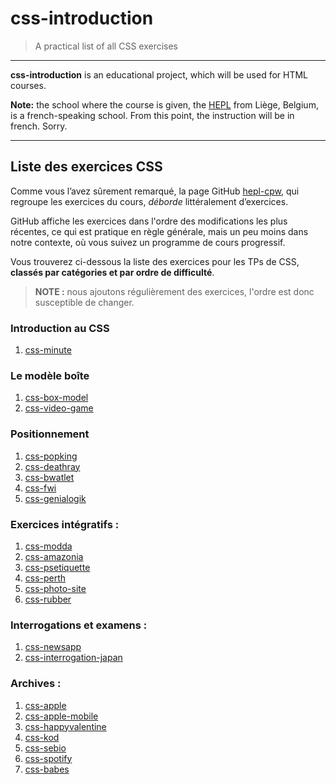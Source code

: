 # css-introduction

> A practical list of all CSS exercises

* * *

**css-introduction** is an educational project, which will be used for HTML courses.

**Note:** the school where the course is given, the [HEPL](http://www.provincedeliege.be/hauteecole) from Liège, Belgium, is a french-speaking school. From this point, the instruction will be in french. Sorry.

* * *

## Liste des exercices CSS

Comme vous l’avez sûrement remarqué, la page GitHub [hepl-cpw](https://github.com/hepl-cpw), qui regroupe les exercices du cours, _déborde_ littéralement d’exercices.  

GitHub affiche les exercices dans l'ordre des modifications les plus récentes, ce qui est pratique en règle générale, mais un peu moins dans notre contexte, où vous suivez un programme de cours progressif.

Vous trouverez ci-dessous la liste des exercices pour les TPs de CSS, **classés par catégories et par ordre de difficulté**.

> **NOTE :** nous ajoutons régulièrement des exercices, l'ordre est donc susceptible de changer.

### Introduction au CSS
1. [css-minute](https://github.com/hepl-cpw/css-minute)

### Le modèle boîte
1. [css-box-model](https://github.com/tecg-cpw/css-box-model)
1. [css-video-game](https://github.com/tecg-cpw/css-video-game)

### Positionnement
1. [css-popking](https://github.com/hepl-cpw/css-popking)
1. [css-deathray](https://github.com/hepl-cpw/css-deathray)
1. [css-bwatlet](https://github.com/hepl-cpw/css-bwatlet)
1. [css-fwi](https://github.com/hepl-cpw/css-fwi)
1. [css-genialogik](https://github.com/hepl-cpw/css-genialogik)

### Exercices intégratifs :
1. [css-modda](https://github.com/hepl-cpw/css-modda)
1. [css-amazonia](https://github.com/hepl-cpw/css-amazonia)
1. [css-psetiquette](https://github.com/hepl-cpw/css-psetiquette)
1. [css-perth](https://github.com/hepl-cpw/css-perth)
1. [css-photo-site](https://github.com/hepl-cpw/css-photo-site)
1. [css-rubber](https://github.com/hepl-cpw/css-rubber)

### Interrogations et examens : 
1. [css-newsapp](https://github.com/tecg-cpw/css-newsapp)
1. [css-interrogation-japan](https://github.com/tecg-cpw/css-interrogation-japan)

### Archives :
1. [css-apple](https://github.com/hepl-cpw/css-apple)
1. [css-apple-mobile](https://github.com/tecg-cpw/css-apple-mobile)
1. [css-happyvalentine](https://github.com/hepl-cpw/css-happyvalentine)
1. [css-kod](https://github.com/hepl-cpw/css-kod)
1. [css-sebio](https://github.com/hepl-cpw/css-sebio) 
1. [css-spotify](https://github.com/hepl-cpw/css-spotify) 
1. [css-babes](https://github.com/hepl-cpw/css-babes)
